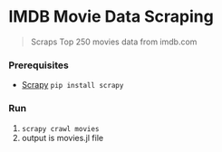 IMDB Movie Data Scraping
=======================

> Scraps Top 250 movies data from imdb.com

### Prerequisites

- [Scrapy](http://scrapy.org/) `pip install scrapy`

### Run

1. `scrapy crawl movies`
2. output is movies.jl file
